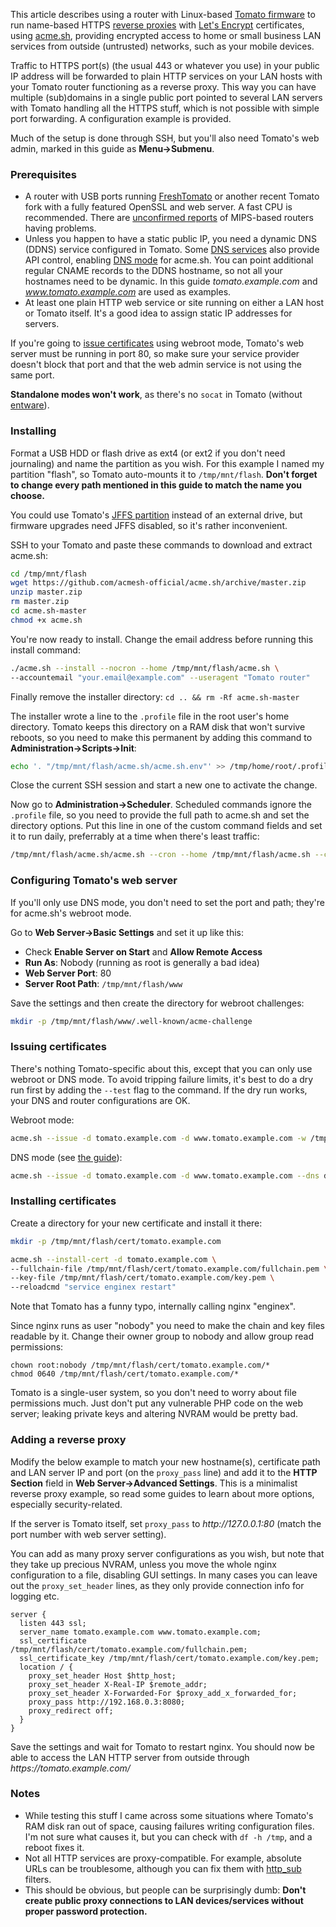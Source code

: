 This article describes using a router with Linux-based [Tomato firmware](https://en.wikipedia.org/wiki/Tomato_(firmware)) to run name-based HTTPS [reverse proxies](https://en.wikipedia.org/wiki/Reverse_proxy) with [Let's Encrypt](https://letsencrypt.org/) certificates, using [acme.sh](https://github.com/acmesh-official/acme.sh), providing encrypted access to home or small business LAN services from outside (untrusted) networks, such as your mobile devices.

Traffic to HTTPS port(s) (the usual 443 or whatever you use) in your public IP address will be forwarded to plain HTTP services on your LAN hosts with your Tomato router functioning as a reverse proxy. This way you can have multiple (sub)domains in a single public port pointed to several LAN servers with Tomato handling all the HTTPS stuff, which is not possible with simple port forwarding. A configuration example is provided.

Much of the setup is done through SSH, but you'll also need Tomato's web admin, marked in this guide as **Menu→Submenu**.

### Prerequisites
- A router with USB ports running [FreshTomato](https://www.linksysinfo.org/index.php?threads/fork-freshtomato-arm.74117/) or another recent Tomato fork with a fully featured OpenSSL and web server. A fast CPU is recommended. There are [unconfirmed reports](https://github.com/acmesh-official/acme.sh/issues/1581#issuecomment-651678412) of MIPS-based routers having problems.
- Unless you happen to have a static public IP, you need a dynamic DNS (DDNS) service configured in Tomato. Some [DNS services](https://community.letsencrypt.org/t/dns-providers-who-easily-integrate-with-lets-encrypt-dns-validation/86438) also provide API control, enabling [DNS mode](https://github.com/acmesh-official/acme.sh/wiki/dnsapi) for acme.sh. You can point additional regular CNAME records to the DDNS hostname, so not all your hostnames need to be dynamic. In this guide _tomato.example.com_ and _www.tomato.example.com_ are used as examples.
- At least one plain HTTP web service or site running on either a LAN host or Tomato itself. It's a good idea to assign static IP addresses for servers.

If you're going to [issue certificates](https://github.com/acmesh-official/acme.sh/wiki/How-to-issue-a-cert) using webroot mode, Tomato's web server must be running in port 80, so make sure your service provider doesn't block that port and that the web admin service is not using the same port.


**Standalone modes won't work**, as there's no `socat` in Tomato (without [entware](https://github.com/Entware/Entware/wiki)).


### Installing
Format a USB HDD or flash drive as ext4 (or ext2 if you don't need journaling) and name the partition as you wish. For this example I named my partition "flash", so Tomato auto-mounts it to `/tmp/mnt/flash`. **Don't forget to change every path mentioned in this guide to match the name you choose.**

You could use Tomato's [JFFS partition](http://tomatousb.org/doc:jffs) instead of an external drive, but firmware upgrades need JFFS disabled, so it's rather inconvenient.

SSH to your Tomato and paste these commands to download and extract acme.sh:
```sh
cd /tmp/mnt/flash
wget https://github.com/acmesh-official/acme.sh/archive/master.zip
unzip master.zip
rm master.zip
cd acme.sh-master
chmod +x acme.sh
```
You're now ready to install. Change the email address before running this install command:
```sh
./acme.sh --install --nocron --home /tmp/mnt/flash/acme.sh \
--accountemail "your.email@example.com" --useragent "Tomato router"
```
Finally remove the installer directory: `cd .. && rm -Rf acme.sh-master`

The installer wrote a line to the `.profile` file in the root user's home directory. Tomato keeps this directory on a RAM disk that won't survive reboots, so you need to make this permanent by adding this command to **Administration→Scripts→Init**:
```sh
echo '. "/tmp/mnt/flash/acme.sh/acme.sh.env"' >> /tmp/home/root/.profile
```
Close the current SSH session and start a new one to activate the change.

Now go to **Administration→Scheduler**. Scheduled commands ignore the `.profile` file, so you need to provide the full path to acme.sh and set the directory options. Put this line in one of the custom command fields and set it to run daily, preferrably at a time when there's least traffic:
```sh
/tmp/mnt/flash/acme.sh/acme.sh --cron --home /tmp/mnt/flash/acme.sh --config-home /tmp/mnt/flash/acme.sh/conf
```


### Configuring Tomato's web server
If you'll only use DNS mode, you don't need to set the port and path; they're for acme.sh's webroot mode.

Go to **Web Server→Basic Settings** and set it up like this:
- Check **Enable Server on Start** and **Allow Remote Access**
- **Run As**: Nobody (running as root is generally a bad idea)
- **Web Server Port**: 80
- **Server Root Path**: `/tmp/mnt/flash/www`

Save the settings and then create the directory for webroot challenges:
```sh
mkdir -p /tmp/mnt/flash/www/.well-known/acme-challenge
```


### Issuing certificates
There's nothing Tomato-specific about this, except that you can only use webroot or DNS mode. To avoid tripping failure limits, it's best to do a dry run first by adding the `--test` flag to the command. If the dry run works, your DNS and router configurations are OK.

Webroot mode:
```sh
acme.sh --issue -d tomato.example.com -d www.tomato.example.com -w /tmp/mnt/flash/www
```
DNS mode (see [the guide](https://github.com/acmesh-official/acme.sh/wiki/dnsapi)):
```sh
acme.sh --issue -d tomato.example.com -d www.tomato.example.com --dns dns_xxxx
```


### Installing certificates
Create a directory for your new certificate and install it there:
```sh
mkdir -p /tmp/mnt/flash/cert/tomato.example.com

acme.sh --install-cert -d tomato.example.com \
--fullchain-file /tmp/mnt/flash/cert/tomato.example.com/fullchain.pem \
--key-file /tmp/mnt/flash/cert/tomato.example.com/key.pem \
--reloadcmd "service enginex restart"
```
Note that Tomato has a funny typo, internally calling nginx "enginex".

Since nginx runs as user "nobody" you need to make the chain and key files readable by it. Change their owner group to nobody and allow group read permissions:
```
chown root:nobody /tmp/mnt/flash/cert/tomato.example.com/*
chmod 0640 /tmp/mnt/flash/cert/tomato.example.com/*
```
Tomato is a single-user system, so you don't need to worry about file permissions much. Just don't put any vulnerable PHP code on the web server; leaking private keys and altering NVRAM would be pretty bad.


### Adding a reverse proxy
Modify the below example to match your new hostname(s), certificate path and LAN server IP and port (on the `proxy_pass` line) and add it to the **HTTP Section** field in **Web Server→Advanced Settings**. This is a minimalist reverse proxy example, so read some guides to learn about more options, especially security-related.

If the server is Tomato itself, set `proxy_pass` to _http\://127.0.0.1:80_ (match the port number with web server setting).

You can add as many proxy server configurations as you wish, but note that they take up precious NVRAM, unless you move the whole nginx configuration to a file, disabling GUI settings. In many cases you can leave out the `proxy_set_header` lines, as they only provide connection info for logging etc.
```nginx
server {
  listen 443 ssl;
  server_name tomato.example.com www.tomato.example.com;
  ssl_certificate /tmp/mnt/flash/cert/tomato.example.com/fullchain.pem;
  ssl_certificate_key /tmp/mnt/flash/cert/tomato.example.com/key.pem;
  location / {
    proxy_set_header Host $http_host;
    proxy_set_header X-Real-IP $remote_addr;
    proxy_set_header X-Forwarded-For $proxy_add_x_forwarded_for;
    proxy_pass http://192.168.0.3:8080;
    proxy_redirect off;
  }
}
```
Save the settings and wait for Tomato to restart nginx. You should now be able to access the LAN HTTP server from outside through _https\://tomato.example.com/_


### Notes
- While testing this stuff I came across some situations where Tomato's RAM disk ran out of space, causing failures writing configuration files. I'm not sure what causes it, but you can check with `df -h /tmp`, and a reboot fixes it.
- Not all HTTP services are proxy-compatible. For example, absolute URLs can be troublesome, although you can fix them with [http_sub](https://nginx.org/en/docs/http/ngx_http_sub_module.html) filters.
- This should be obvious, but people can be surprisingly dumb: **Don't create public proxy connections to LAN devices/services without proper password protection.**
